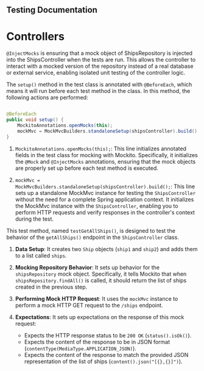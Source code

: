 ## Testing Documentation

# Controllers

`@InjectMocks` is ensuring that a mock object of ShipsRepository is injected into the ShipsController when the tests are
run. This allows the controller to interact with a mocked version of the repository instead of a real database or
external service, enabling isolated unit testing of the controller logic.

The `setup()` method in the test class is annotated with `@BeforeEach`, which means it will run before each test method
in the class. In this method, the following actions are performed:

```java

@BeforeEach
public void setup() {
    MockitoAnnotations.openMocks(this);
    mockMvc = MockMvcBuilders.standaloneSetup(shipsController).build();
}
```

1. `MockitoAnnotations.openMocks(this);`: This line initializes annotated fields in the test class for mocking with
   Mockito. Specifically, it initializes the `@Mock` and `@InjectMocks` annotations, ensuring that the mock objects are
   properly set up before each test method is executed.

2. `mockMvc = MockMvcBuilders.standaloneSetup(shipsController).build();`: This line sets up a standalone MockMvc
   instance for testing the `ShipsController` without the need for a complete Spring application context. It initializes
   the MockMvc instance with the `ShipsController`, enabling you to perform HTTP requests and verify responses in the
   controller's context during the test.


This test method, named `testGetAllShips()`, is designed to test the behavior of the `getAllShips()` endpoint in
the `ShipsController` class.

1. **Data Setup**: It creates two `Ship` objects (`ship1` and `ship2`) and adds them to a list called `ships`.

2. **Mocking Repository Behavior**: It sets up behavior for the `shipsRepository` mock object. Specifically, it tells
   Mockito that when `shipsRepository.findAll()` is called, it should return the list of ships created in the previous
   step.

3. **Performing Mock HTTP Request**: It uses the `mockMvc` instance to perform a mock HTTP GET request to the `/ships`
   endpoint.

4. **Expectations**: It sets up expectations on the response of this mock request:
    - Expects the HTTP response status to be `200 OK` (`status().isOk()`).
    - Expects the content of the response to be in JSON format (`contentType(MediaType.APPLICATION_JSON)`).
    - Expects the content of the response to match the provided JSON representation of the list of
      ships (`content().json("[{},{}]")`).
